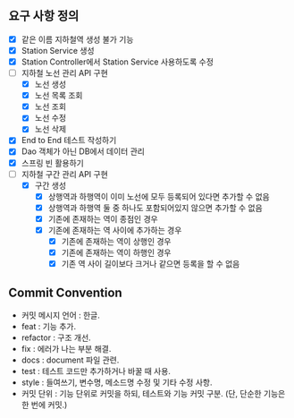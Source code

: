 ## 요구 사항 정의
- [x] 같은 이름 지하철역 생성 불가 기능
- [x] Station Service 생성
- [x] Station Controller에서 Station Service 사용하도록 수정 
- [ ] 지하철 노선 관리 API 구현
    - [x] 노선 생성
    - [x] 노선 목록 조회
    - [x] 노선 조회
    - [x] 노선 수정
    - [x] 노선 삭제
- [x] End to End 테스트 작성하기
- [x] Dao 객체가 아닌 DB에서 데이터 관리
- [x] 스프링 빈 활용하기
- [ ] 지하철 구간 관리 API 구현
  - [x] 구간 생성
    - [x] 상행역과 하행역이 이미 노선에 모두 등록되어 있다면 추가할 수 없음
    - [x] 상행역과 하행역 둘 중 하나도 포함되어있지 않으면 추가할 수 없음
    - [x] 기존에 존재하는 역이 종점인 경우
    - [x] 기존에 존재하는 역 사이에 추가하는 경우
      - [x] 기존에 존재하는 역이 상행인 경우
      - [x] 기존에 존재하는 역이 하행인 경우
      - [x] 기존 역 사이 길이보다 크거나 같으면 등록을 할 수 없음

## Commit Convention
- 커밋 메시지 언어 : 한글.
- feat : 기능 추가.
- refactor : 구조 개선.
- fix : 에러가 나는 부분 해결.
- docs : document 파일 관련.
- test : 테스트 코드만 추가하거나 바꿀 때 사용.
- style : 들여쓰기, 변수명, 메소드명 수정 및 기타 수정 사항.
- 커밋 단위 : 기능 단위로 커밋을 하되, 테스트와 기능 커밋 구분. (단, 단순한 기능은 한 번에 커밋.)